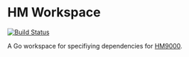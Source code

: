 # HM Workspace

[![Build Status](https://travis-ci.org/cloudfoundry/hm-workspace.png)](https://travis-ci.org/cloudfoundry/hm-workspace)

A Go workspace for specifiying dependencies for [HM9000](http://github.com/cloudfoundry/hm9000).
